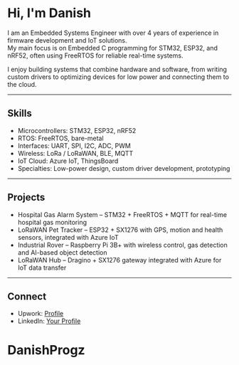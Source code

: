 # Hi, I'm Danish

I am an Embedded Systems Engineer with over 4 years of experience in firmware development and IoT solutions.  
My main focus is on Embedded C programming for STM32, ESP32, and nRF52, often using FreeRTOS for reliable real-time systems.  

I enjoy building systems that combine hardware and software, from writing custom drivers to optimizing devices for low power and connecting them to the cloud.

---

## Skills
- Microcontrollers: STM32, ESP32, nRF52  
- RTOS: FreeRTOS, bare-metal  
- Interfaces: UART, SPI, I2C, ADC, PWM  
- Wireless: LoRa / LoRaWAN, BLE, MQTT  
- IoT Cloud: Azure IoT, ThingsBoard  
- Specialties: Low-power design, custom driver development, prototyping  

---

## Projects
- Hospital Gas Alarm System – STM32 + FreeRTOS + MQTT for real-time hospital gas monitoring  
- LoRaWAN Pet Tracker – ESP32 + SX1276 with GPS, motion and health sensors, integrated with Azure IoT  
- Industrial Rover – Raspberry Pi 3B+ with wireless control, gas detection and AI-based object detection  
- LoRaWAN Hub – Dragino + SX1276 gateway integrated with Azure for IoT data transfer  

---

## Connect
- Upwork: [Profile](https://www.upwork.com/freelancers/~01478003fabd6ee41F)  
- LinkedIn: [Your Profile](your-link-here)    
# DanishProgz
